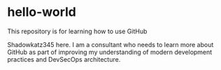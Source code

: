 # hello-world
This repository is for learning how to use GitHub

Shadowkatz345 here.  I am a consultant who needs to learn more about GitHub as part of improving my understanding of modern development practices and DevSecOps architecture.
